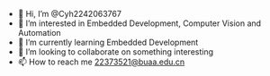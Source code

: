 - 👋 Hi, I’m @Cyh2242063767
- 👀 I’m interested in Embedded Development, Computer Vision and Automation
- 🌱 I’m currently learning Embedded Development
- 💞️ I’m looking to collaborate on something interesting
- 📫 How to reach me 22373521@buaa.edu.cn
<!---
Cyh2242063767/Cyh2242063767 is a ✨ special ✨ repository because its `README.md` (this file) appears on your GitHub profile.
You can click the Preview link to take a look at your changes.
--->
